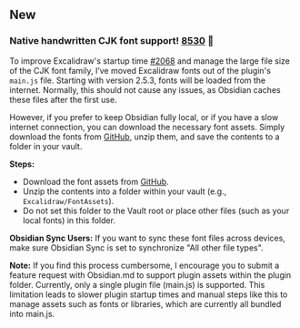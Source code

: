 ## New
### Native handwritten CJK font support! [8530](https://github.com/excalidraw/excalidraw/pull/8530) 🎉  
To improve Excalidraw's startup time [#2068](https://github.com/zsviczian/obsidian-excalidraw-plugin/issues/2068) and manage the large file size of the CJK font family, I’ve moved Excalidraw fonts out of the plugin's `main.js` file. Starting with version 2.5.3, fonts will be loaded from the internet. Normally, this should not cause any issues, as Obsidian caches these files after the first use.

However, if you prefer to keep Obsidian fully local, or if you have a slow internet connection, you can download the necessary font assets. Simply download the fonts from [GitHub](https://github.com/zsviczian/obsidian-excalidraw-plugin/raw/refs/heads/master/assets/excalidraw-fonts.zip), unzip them, and save the contents to a folder in your vault.

**Steps:**
  - Download the font assets from [GitHub](https://github.com/zsviczian/obsidian-excalidraw-plugin/raw/refs/heads/master/assets/excalidraw-fonts.zip).
  - Unzip the contents into a folder within your vault (e.g., `Excalidraw/FontAssets`).
  - Do not set this folder to the Vault root or place other files (such as your local fonts) in this folder.

**Obsidian Sync Users:** If you want to sync these font files across devices, make sure Obsidian Sync is set to synchronize "All other file types".

**Note:** If you find this process cumbersome, I encourage you to submit a feature request with Obsidian.md to support plugin assets within the plugin folder. Currently, only a single plugin file (main.js) is supported. This limitation leads to slower plugin startup times and manual steps like this to manage assets such as fonts or libraries, which are currently all bundled into main.js.
